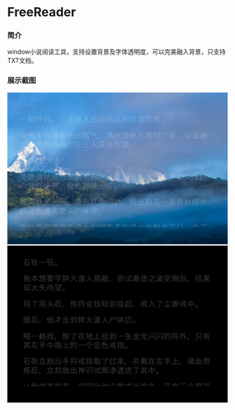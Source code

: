 # FreeReader
### 简介
window小说阅读工具，支持设置背景及字体透明度，可以完美融入背景，只支持TXT文档。
### 展示截图
![输入图片说明](FreeReader/Images/screenshot1.png)![输入图片说明](FreeReader/Images/screenshot2.png)
